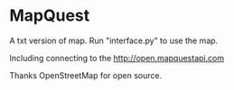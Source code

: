 # MapQuest

A txt version of map. Run "interface.py" to use the map.

Including connecting to the http://open.mapquestapi.com 

Thanks OpenStreetMap for open source.
